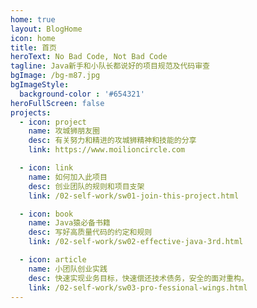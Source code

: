 ```yaml
---
home: true
layout: BlogHome
icon: home
title: 首页
heroText: No Bad Code, Not Bad Code
tagline: Java新手和小队长都说好的项目规范及代码审查
bgImage: /bg-m87.jpg
bgImageStyle:
  background-color : '#654321'
heroFullScreen: false
projects:
  - icon: project
    name: 攻城狮朋友圈
    desc: 有关努力和精进的攻城狮精神和技能的分享
    link: https://www.moilioncircle.com

  - icon: link
    name: 如何加入此项目
    desc: 创业团队的规则和项目支架
    link: /02-self-work/sw01-join-this-project.html

  - icon: book
    name: Java猿必备书籍
    desc: 写好高质量代码的约定和规则
    link: /02-self-work/sw02-effective-java-3rd.html

  - icon: article
    name: 小团队创业实践
    desc: 快速实现业务目标，快速偿还技术债务，安全的面对重构。
    link: /02-self-work/sw03-pro-fessional-wings.html
---
```

